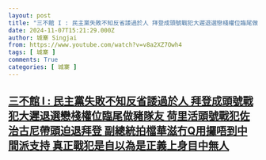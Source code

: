 ```yaml
---
layout: post
title: "三不館 I : 民主黨失敗不知反省諉過於人 拜登成頭號戰犯大遲退選戀棧權位臨尾做豬隊友 荷里活頭號戰犯佐治古尼帶頭迫退拜登 副總統拍檔華滋冇Q用攞唔到中間派支持 真正戰犯是自以為是正義上身目中無人"
date: 2024-11-07T15:21:29.000Z
author: 城寨 Singjai
from: https://www.youtube.com/watch?v=v8a2XZ7Owh4
tags: [ 城寨 ]
comments: True
categories: [ 城寨 ]
---
```

<!--1730992889000-->
[三不館 I : 民主黨失敗不知反省諉過於人 拜登成頭號戰犯大遲退選戀棧權位臨尾做豬隊友 荷里活頭號戰犯佐治古尼帶頭迫退拜登 副總統拍檔華滋冇Q用攞唔到中間派支持 真正戰犯是自以為是正義上身目中無人](https://www.youtube.com/watch?v=v8a2XZ7Owh4)
------

<div>

</div>

